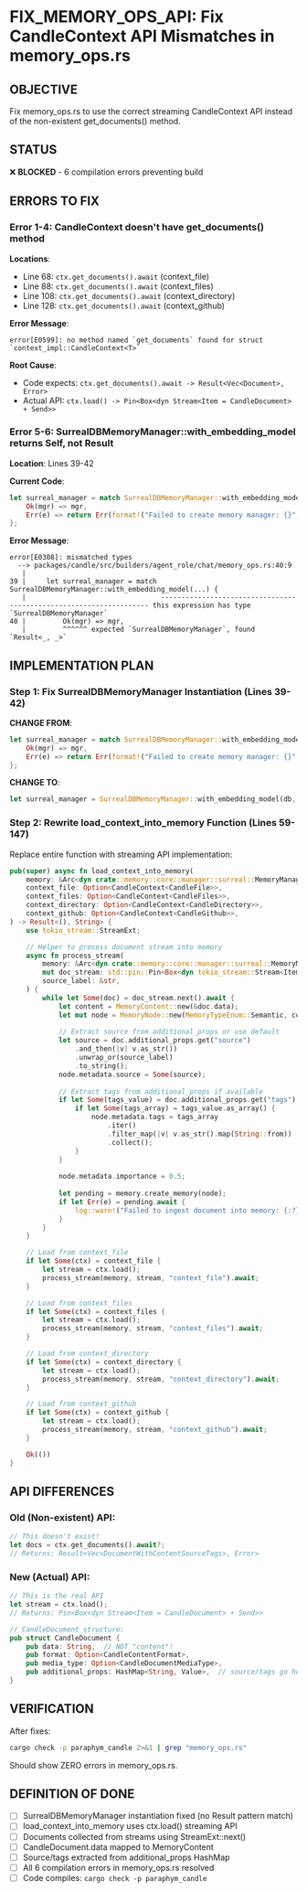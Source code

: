 # FIX_MEMORY_OPS_API: Fix CandleContext API Mismatches in memory_ops.rs

## OBJECTIVE
Fix memory_ops.rs to use the correct streaming CandleContext API instead of the non-existent get_documents() method.

## STATUS
❌ **BLOCKED** - 6 compilation errors preventing build

## ERRORS TO FIX

### Error 1-4: CandleContext doesn't have get_documents() method
**Locations**: 
- Line 68: `ctx.get_documents().await` (context_file)
- Line 88: `ctx.get_documents().await` (context_files)  
- Line 108: `ctx.get_documents().await` (context_directory)
- Line 128: `ctx.get_documents().await` (context_github)

**Error Message**:
```
error[E0599]: no method named `get_documents` found for struct `context_impl::CandleContext<T>`
```

**Root Cause**: 
- Code expects: `ctx.get_documents().await -> Result<Vec<Document>, Error>`
- Actual API: `ctx.load() -> Pin<Box<dyn Stream<Item = CandleDocument> + Send>>`

### Error 5-6: SurrealDBMemoryManager::with_embedding_model returns Self, not Result
**Location**: Lines 39-42

**Current Code**:
```rust
let surreal_manager = match SurrealDBMemoryManager::with_embedding_model(db, emb_model.clone()) {
    Ok(mgr) => mgr,
    Err(e) => return Err(format!("Failed to create memory manager: {}", e)),
};
```

**Error Message**:
```
error[E0308]: mismatched types
  --> packages/candle/src/builders/agent_role/chat/memory_ops.rs:40:9
   |
39 |     let surreal_manager = match SurrealDBMemoryManager::with_embedding_model(...) {
   |                                 ------------------------------------------------------------------- this expression has type `SurrealDBMemoryManager`
40 |         Ok(mgr) => mgr,
   |         ^^^^^^ expected `SurrealDBMemoryManager`, found `Result<_, _>`
```

## IMPLEMENTATION PLAN

### Step 1: Fix SurrealDBMemoryManager Instantiation (Lines 39-42)

**CHANGE FROM**:
```rust
let surreal_manager = match SurrealDBMemoryManager::with_embedding_model(db, emb_model.clone()) {
    Ok(mgr) => mgr,
    Err(e) => return Err(format!("Failed to create memory manager: {}", e)),
};
```

**CHANGE TO**:
```rust
let surreal_manager = SurrealDBMemoryManager::with_embedding_model(db, emb_model.clone());
```

### Step 2: Rewrite load_context_into_memory Function (Lines 59-147)

Replace entire function with streaming API implementation:

```rust
pub(super) async fn load_context_into_memory(
    memory: &Arc<dyn crate::memory::core::manager::surreal::MemoryManager>,
    context_file: Option<CandleContext<CandleFile>>,
    context_files: Option<CandleContext<CandleFiles>>,
    context_directory: Option<CandleContext<CandleDirectory>>,
    context_github: Option<CandleContext<CandleGithub>>,
) -> Result<(), String> {
    use tokio_stream::StreamExt;

    // Helper to process document stream into memory
    async fn process_stream(
        memory: &Arc<dyn crate::memory::core::manager::surreal::MemoryManager>,
        mut doc_stream: std::pin::Pin<Box<dyn tokio_stream::Stream<Item = crate::domain::context::CandleDocument> + Send>>,
        source_label: &str,
    ) {
        while let Some(doc) = doc_stream.next().await {
            let content = MemoryContent::new(&doc.data);
            let mut node = MemoryNode::new(MemoryTypeEnum::Semantic, content);
            
            // Extract source from additional_props or use default
            let source = doc.additional_props.get("source")
                .and_then(|v| v.as_str())
                .unwrap_or(source_label)
                .to_string();
            node.metadata.source = Some(source);
            
            // Extract tags from additional_props if available
            if let Some(tags_value) = doc.additional_props.get("tags") {
                if let Some(tags_array) = tags_value.as_array() {
                    node.metadata.tags = tags_array
                        .iter()
                        .filter_map(|v| v.as_str().map(String::from))
                        .collect();
                }
            }
            
            node.metadata.importance = 0.5;
            
            let pending = memory.create_memory(node);
            if let Err(e) = pending.await {
                log::warn!("Failed to ingest document into memory: {:?}", e);
            }
        }
    }

    // Load from context_file
    if let Some(ctx) = context_file {
        let stream = ctx.load();
        process_stream(memory, stream, "context_file").await;
    }

    // Load from context_files
    if let Some(ctx) = context_files {
        let stream = ctx.load();
        process_stream(memory, stream, "context_files").await;
    }

    // Load from context_directory
    if let Some(ctx) = context_directory {
        let stream = ctx.load();
        process_stream(memory, stream, "context_directory").await;
    }

    // Load from context_github
    if let Some(ctx) = context_github {
        let stream = ctx.load();
        process_stream(memory, stream, "context_github").await;
    }

    Ok(())
}
```

## API DIFFERENCES

### Old (Non-existent) API:
```rust
// This doesn't exist!
let docs = ctx.get_documents().await?;
// Returns: Result<Vec<DocumentWithContentSourceTags>, Error>
```

### New (Actual) API:
```rust
// This is the real API
let stream = ctx.load();
// Returns: Pin<Box<dyn Stream<Item = CandleDocument> + Send>>

// CandleDocument structure:
pub struct CandleDocument {
    pub data: String,  // NOT "content"!
    pub format: Option<CandleContentFormat>,
    pub media_type: Option<CandleDocumentMediaType>,
    pub additional_props: HashMap<String, Value>,  // source/tags go here
}
```

## VERIFICATION

After fixes:
```bash
cargo check -p paraphym_candle 2>&1 | grep "memory_ops.rs"
```

Should show ZERO errors in memory_ops.rs.

## DEFINITION OF DONE

- [ ] SurrealDBMemoryManager instantiation fixed (no Result pattern match)
- [ ] load_context_into_memory uses ctx.load() streaming API
- [ ] Documents collected from streams using StreamExt::next()
- [ ] CandleDocument.data mapped to MemoryContent
- [ ] Source/tags extracted from additional_props HashMap
- [ ] All 6 compilation errors in memory_ops.rs resolved
- [ ] Code compiles: `cargo check -p paraphym_candle`
